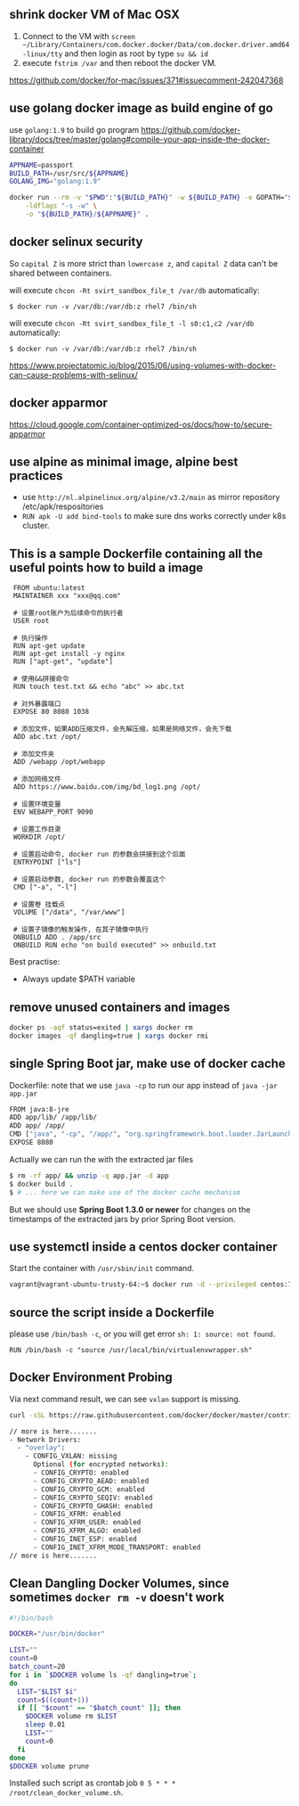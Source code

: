 ## shrink docker VM of Mac OSX

1. Connect to the VM with `screen ~/Library/Containers/com.docker.docker/Data/com.docker.driver.amd64-linux/tty` and then login as root by type `su && id`
2. execute `fstrim /var` and then reboot the docker VM. 

https://github.com/docker/for-mac/issues/371#issuecomment-242047368


## use golang docker image as build engine of go
use `golang:1.9` to build go program 
https://github.com/docker-library/docs/tree/master/golang#compile-your-app-inside-the-docker-container 
```bash
APPNAME=passport
BUILD_PATH=/usr/src/${APPNAME}
GOLANG_IMG="golang:1.9"

docker run --rm -v "$PWD":"${BUILD_PATH}" -w ${BUILD_PATH} -e GOPATH="${BUILD_PATH}" -e GOBIN="${BUILD_PATH}/bin" -e CGO_ENABLED=0 -e GOOS=linux -e GOARCH=amd64 golang:1.9 go get -v && go build -a -installsuffix cgo \
	-ldflags "-s -w" \
	-o "${BUILD_PATH}/${APPNAME}" .
```

## docker selinux security
So `capital Z` is more strict than `lowercase z`, and `capital Z` data can't be shared between containers. 

will execute `chcon -Rt svirt_sandbox_file_t /var/db` automatically: 
```
$ docker run -v /var/db:/var/db:z rhel7 /bin/sh
```
will execute `chcon -Rt svirt_sandbox_file_t -l s0:c1,c2 /var/db` automatically: 
```
$ docker run -v /var/db:/var/db:z rhel7 /bin/sh
```
https://www.projectatomic.io/blog/2015/06/using-volumes-with-docker-can-cause-problems-with-selinux/ 

## docker apparmor 
https://cloud.google.com/container-optimized-os/docs/how-to/secure-apparmor


## use alpine as minimal image, alpine best practices
* use `http://nl.alpinelinux.org/alpine/v3.2/main` as mirror repository /etc/apk/respositories
* `RUN apk -U add bind-tools` to make sure dns works correctly under k8s cluster.

## This is a sample Dockerfile containing all the useful points how to build a image
```
 FROM ubuntu:latest
 MAINTAINER xxx "xxx@qq.com"
 
 # 设置root账户为后续命令的执行者
 USER root
 
 # 执行操作
 RUN apt-get update
 RUN apt-get install -y nginx
 RUN ["apt-get", "update"]
 
 # 使用&&拼接命令
 RUN touch test.txt && echo "abc" >> abc.txt
 
 # 对外暴露端口
 EXPOSE 80 8080 1038
 
 # 添加文件，如果ADD压缩文件，会先解压缩，如果是网络文件，会先下载
 ADD abc.txt /opt/
 
 # 添加文件夹
 ADD /webapp /opt/webapp
 
 # 添加网络文件
 ADD https://www.baidu.com/img/bd_log1.png /opt/
 
 # 设置环境变量
 ENV WEBAPP_PORT 9090
 
 # 设置工作目录 
 WORKDIR /opt/
 
 # 设置启动命令, docker run 的参数会拼接到这个后面
 ENTRYPOINT ["ls"]
 
 # 设置启动参数, docker run 的参数会覆盖这个
 CMD ["-a", "-l"]
 
 # 设置卷 挂载点
 VOLUME ["/data", "/var/www"]
 
 # 设置子镜像的触发操作, 在其子镜像中执行
 ONBUILD ADD . /app/src
 ONBUILD RUN echo "on build executed" >> onbuild.txt
```

Best practise:
- Always update $PATH variable


## remove unused containers and images
```bash
docker ps -aqf status=exited | xargs docker rm
docker images -qf dangling=true | xargs docker rmi
```

## single Spring Boot jar, make use of docker cache  
Dockerfile: note that we use `java -cp` to run our app instead of `java -jar app.jar`
```bash
FROM java:8-jre
ADD app/lib/ /app/lib/
ADD app/ /app/
CMD ["java", "-cp", "/app/", "org.springframework.boot.loader.JarLauncher"]
EXPOSE 8080
```
Actually we can run the with the extracted jar files
```bash
$ rm -rf app/ && unzip -q app.jar -d app
$ docker build .
$ # ... here we can make use of the docker cache mechanism
```
But we should use **Spring Boot 1.3.0 or newer** for changes on the timestamps of the extracted jars by prior Spring Boot version.

## use systemctl inside a centos docker container
Start the container with `/usr/sbin/init` command. 
```bash
vagrant@vagrant-ubuntu-trusty-64:~$ docker run -d --privileged centos:7 /usr/sbin/init   
```
## source the script inside a Dockerfile
please use `/bin/bash -c`, or you will get error `sh: 1: source: not found`. 
```
RUN /bin/bash -c "source /usr/local/bin/virtualenvwrapper.sh"
```

## Docker Environment Probing
Via next command result, we can see `vxlan` support is missing. 
```bash
curl -sSL https://raw.githubusercontent.com/docker/docker/master/contrib/check-config.sh | bash
```

```bash
// more is here....... 
- Network Drivers:
  - "overlay":
    - CONFIG_VXLAN: missing
      Optional (for encrypted networks):
      - CONFIG_CRYPTO: enabled
      - CONFIG_CRYPTO_AEAD: enabled
      - CONFIG_CRYPTO_GCM: enabled
      - CONFIG_CRYPTO_SEQIV: enabled
      - CONFIG_CRYPTO_GHASH: enabled
      - CONFIG_XFRM: enabled
      - CONFIG_XFRM_USER: enabled
      - CONFIG_XFRM_ALGO: enabled
      - CONFIG_INET_ESP: enabled
      - CONFIG_INET_XFRM_MODE_TRANSPORT: enabled
// more is here....... 
```

## Clean Dangling Docker Volumes, since sometimes `docker rm -v` doesn't work
```bash
#!/bin/bash

DOCKER="/usr/bin/docker"

LIST=""
count=0
batch_count=20
for i in `$DOCKER volume ls -qf dangling=true`;
do
  LIST="$LIST $i"
  count=$((count+1))
  if [[ "$count" == "$batch_count" ]]; then
    $DOCKER volume rm $LIST
    sleep 0.01
    LIST=""
    count=0
  fi
done
$DOCKER volume prune
```
Installed such script as crontab job `0 5 * * * /root/clean_docker_volume.sh`.
